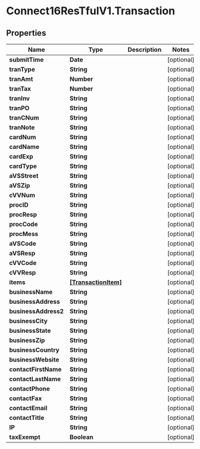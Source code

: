 # Connect16ResTfulV1.Transaction

## Properties
Name | Type | Description | Notes
------------ | ------------- | ------------- | -------------
**submitTime** | **Date** |  | [optional] 
**tranType** | **String** |  | [optional] 
**tranAmt** | **Number** |  | [optional] 
**tranTax** | **Number** |  | [optional] 
**tranInv** | **String** |  | [optional] 
**tranPO** | **String** |  | [optional] 
**tranCNum** | **String** |  | [optional] 
**tranNote** | **String** |  | [optional] 
**cardNum** | **String** |  | [optional] 
**cardName** | **String** |  | [optional] 
**cardExp** | **String** |  | [optional] 
**cardType** | **String** |  | [optional] 
**aVSStreet** | **String** |  | [optional] 
**aVSZip** | **String** |  | [optional] 
**cVVNum** | **String** |  | [optional] 
**procID** | **String** |  | [optional] 
**procResp** | **String** |  | [optional] 
**procCode** | **String** |  | [optional] 
**procMess** | **String** |  | [optional] 
**aVSCode** | **String** |  | [optional] 
**aVSResp** | **String** |  | [optional] 
**cVVCode** | **String** |  | [optional] 
**cVVResp** | **String** |  | [optional] 
**items** | [**[TransactionItem]**](TransactionItem.md) |  | [optional] 
**businessName** | **String** |  | [optional] 
**businessAddress** | **String** |  | [optional] 
**businessAddress2** | **String** |  | [optional] 
**businessCity** | **String** |  | [optional] 
**businessState** | **String** |  | [optional] 
**businessZip** | **String** |  | [optional] 
**businessCountry** | **String** |  | [optional] 
**businessWebsite** | **String** |  | [optional] 
**contactFirstName** | **String** |  | [optional] 
**contactLastName** | **String** |  | [optional] 
**contactPhone** | **String** |  | [optional] 
**contactFax** | **String** |  | [optional] 
**contactEmail** | **String** |  | [optional] 
**contactTitle** | **String** |  | [optional] 
**IP** | **String** |  | [optional] 
**taxExempt** | **Boolean** |  | [optional] 
